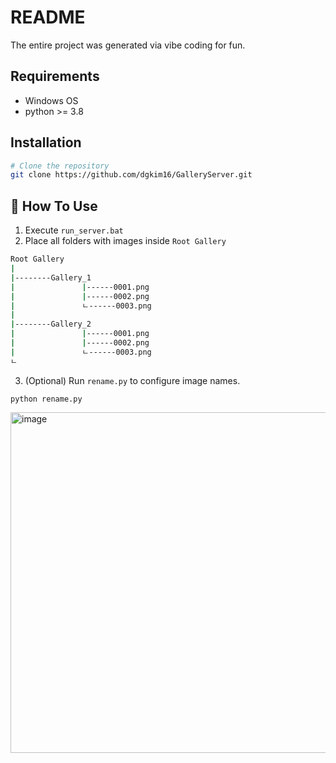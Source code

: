 # README
The entire project was generated via vibe coding for fun.

## Requirements
- Windows OS
- python >= 3.8


## Installation

```bash
# Clone the repository
git clone https://github.com/dgkim16/GalleryServer.git
```

## 🚀 How To Use
1. Execute `run_server.bat`
2. Place all folders with images inside `Root Gallery`
```bash
Root Gallery
|
|--------Gallery_1
|               |------0001.png
|               |------0002.png
|               ㄴ------0003.png
|
|--------Gallery_2
|               |------0001.png
|               |------0002.png
|               ㄴ------0003.png
ㄴ
```
3. (Optional) Run `rename.py` to configure image names. 
```
python rename.py
```

<img width="545" alt="image" src="https://github.com/user-attachments/assets/3d3ee5a6-2ead-475c-ac35-f233ce6f5116" />

